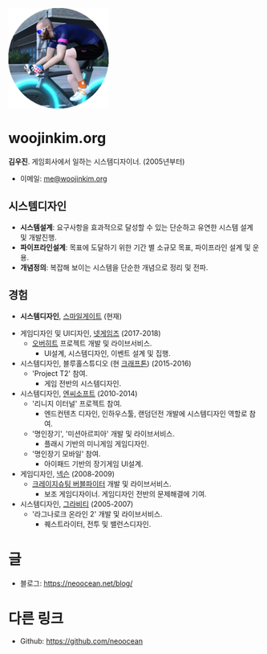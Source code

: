 ![profile](profile.png)


# woojinkim.org

**김우진**. 게임회사에서 일하는 시스템디자이너. (2005년부터)

* 이메일: me@woojinkim.org


## 시스템디자인

- **시스템설계**: 요구사항을 효과적으로 달성할 수 있는 단순하고 유연한 시스템 설계 및 개발진행.
- **파이프라인설계**: 목표에 도달하기 위한 기간 별 소규모 목표, 파이프라인 설계 및 운용.
- **개념정의**: 복잡해 보이는 시스템을 단순한 개념으로 정리 및 전파.

## 경험

* **시스템디자인**, [스마일게이트](http://www.smilegate.com/) (현재)

- 게임디자인 및 UI디자인, [넷게임즈](http://www.natgames.co.kr/) (2017-2018)
  - [오버히트](https://overhit.nexon.com/) 프로젝트 개발 및 라이브서비스.
    - UI설계, 시스템디자인, 이벤트 설계 및 집행.
- 시스템디자인, 블루홀스튜디오 (현 [크래프톤](http://krafton.com/)) (2015-2016)
  - 'Project T2' 참여.
    - 게임 전반의 시스템디자인.
- 시스템디자인, [엔씨소프트](http://ncsoft.com/) (2010-2014)
  - '리니지 이터널' 프로젝트 참여.
    - 엔드컨텐츠 디자인, 인하우스툴, 랜덤던전 개발에 시스템디자인 역할로 참여.
  - '명인장기', '미션아르피아' 개발 및 라이브서비스.
    - 플래시 기반의 미니게임 게임디자인.
  - '명인장기 모바일' 참여.
    - 아이패드 기반의 장기게임 UI설계.
- 게임디자인, [넥슨](https://www.nexon.com/) (2008-2009)
  - [크레이지슈팅 버블파이터](http://bf.nexon.com/) 개발 및 라이브서비스.
    - 보조 게임디자이너. 게임디자인 전반의 문제해결에 기여.
- 시스템디자인, [그라비티](http://gravity.co.kr/) (2005-2007)
  - '라그나로크 온라인 2' 개발 및 라이브서비스.
    - 퀘스트라이터, 전투 및 밸런스디자인.


# 글

* 블로그: https://neoocean.net/blog/


# 다른 링크

* Github: <https://github.com/neoocean>



